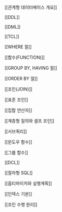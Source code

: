 [[관계형 데이터베이스 개요]]

[[DDL]]

[[DML]]

[[TCL]]

[[WHERE 절]]

[[함수(FUNCTION)]]

[[GROUP BY, HAVING 절]]

[[ORDER BY 절]]

[[조인(JOIN)]]

[[표준 조인]]

[[집합 연산자]]

[[계층형 질의와 셀프 조인]]

[[서브쿼리]]

[[윈도우 함수]]

[[그룹 함수]]

[[DCL]]

[[절차형 SQL]]

[[옵티마이저와 실행계획]]

[[인덱스 기본]]

[[조인 수행 원리]]